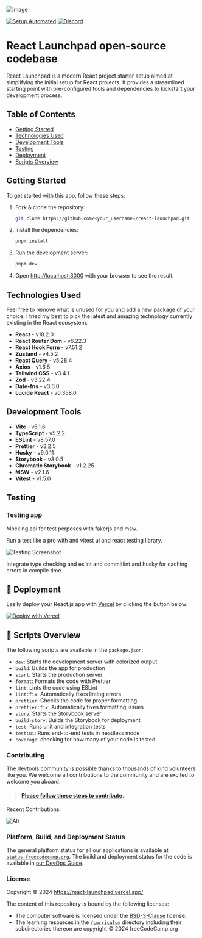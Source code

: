 ![image](https://github.com/alireza-akbarzadeh/react-launchpad/assets/82927248/d7d3ad80-18c9-4c57-b9de-6a331321cc9f)


[![Setup Automated](https://img.shields.io/badge/setup-automated-blue?logo=gitpod)](https://gitpod.io/from-referrer/)
[![Discord](https://img.shields.io/discord/692816967895220344?logo=discord&label=Discord&color=5865F2)](https://discord.gg/PRyKn3Vbay)

# React Launchpad open-source codebase

React Launchpad is a modern React project starter setup aimed at simplifying the initial setup for React projects. It provides a streamlined starting point with pre-configured tools and dependencies to kickstart your development process.

## Table of Contents

- [Getting Started](#getting-started)
- [Technologies Used](#technologies-used)
- [Development Tools](#development-tools)
- [Testing](#testing)
- [Deployment](#deployment)
- [Scripts Overview](#scripts-overview)

## Getting Started

To get started with this app, follow these steps:

1. Fork & clone the repository:

   ```bash
   git clone https://github.com/<your_username>/react-launchpad.git
   ```

2. Install the dependencies:

   ```bash
   pnpm install
   ```

3. Run the development server:

   ```bash
   pnpm dev
   ```

4. Open [http://localhost:3000](http://localhost:3000) with your browser to see the result.

## Technologies Used

Feel free to remove what is unused for you and add a new package of your choice. I tried my best to pick the latest and amazing technology currently existing in the React ecosystem.

- **React** - v18.2.0
- **React Router Dom** - v6.22.3
- **React Hook Form** - v7.51.2
- **Zustand** - v4.5.2
- **React Query** - v5.28.4
- **Axios** - v1.6.8
- **Tailwind CSS** - v3.4.1
- **Zod** - v3.22.4
- **Date-fns** - v3.6.0
- **Lucide React** - v0.358.0

## Development Tools

- **Vite** - v5.1.6
- **TypeScript** - v5.2.2
- **ESLint** - v8.57.0
- **Prettier** - v3.2.5
- **Husky** - v9.0.11
- **Storybook** - v8.0.5
- **Chromatic Storybook** - v1.2.25
- **MSW** - v2.1.6
- **Vitest** - v1.5.0

## Testing

### Testing app

Mocking api for test perposes with fakerjs and msw.

Run a test like a pro with and vitest ui and react testing library.

![Testing Screenshot](https://github.com/alireza-akbarzadeh/react-launchpad/assets/82927248/706d8d64-864a-4fda-b84b-2d61608acf54)

Integrate type checking and eslint and commitlint and husky for caching errors in compile time.

## 🚀 Deployment

Easily deploy your React.js app with [Vercel](https://vercel.com/new?utm_medium=default-template&filter=next.js&utm_source=github&utm_campaign=next-enterprise) by clicking the button below:

[![Deploy with Vercel](https://vercel.com/button)](https://vercel.com/new/git/external?repository-url=https://github.com/Blazity/next-enterprise)

## 📃 Scripts Overview

The following scripts are available in the `package.json`:

- `dev`: Starts the development server with colorized output
- `build`: Builds the app for production
- `start`: Starts the production server
- `format`: Formats the code with Prettier
- `lint`: Lints the code using ESLint
- `lint:fix`: Automatically fixes linting errors
- `prettier`: Checks the code for proper formatting
- `prettier:fix`: Automatically fixes formatting issues
- `story`: Starts the Storybook server
- `build-story`: Builds the Storybook for deployment
- `test`: Runs unit and integration tests
- `test:ui`: Runs end-to-end tests in headless mode
- `coverage`: checking for how many of your code is tested



### Contributing

The devtools community is possible thanks to thousands of kind volunteers like you. We welcome all contributions to the community and are excited to welcome you aboard.

> #### [Please follow these steps to contribute](https://react-launchpad.vercel.app/contribute).

Recent Contributions:

![Alt](https://repobeats.axiom.co/api/embed/1aef2bf4570efff1b67e8cd368d640180b823713.svg "Repobeats analytics image")

### Platform, Build, and Deployment Status

The general platform status for all our applications is available at [`status.freecodecamp.org`](https://react-launchpad.vercel.app). The build and deployment status for the code is available in [our DevOps Guide](https://react-launchpad.vercel.app/devops).

### License

Copyright © 2024 https://react-launchpad.vercel.app/

The content of this repository is bound by the following licenses:

- The computer software is licensed under the [BSD-3-Clause](LICENSE.md) license.
- The learning resources in the [`/curriculum`](/curriculum) directory including their subdirectories thereon are copyright © 2024 freeCodeCamp.org
